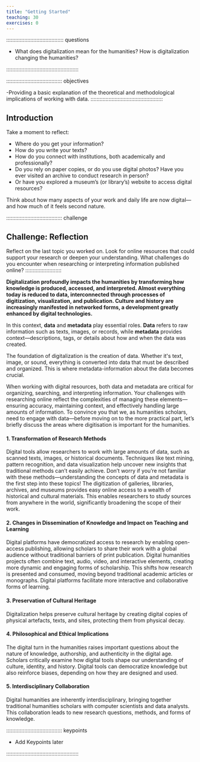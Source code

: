 ```yaml
---
title: "Getting Started"
teaching: 30
exercises: 0
---
```



:::::::::::::::::::::::::::::::::::::: questions 

- What does digitalization mean for the humanities? How is digitalization changing the humanities?

::::::::::::::::::::::::::::::::::::::::::::::::

::::::::::::::::::::::::::::::::::::: objectives

-Providing a basic explanation of the theoretical and methodological implications of working with data.
::::::::::::::::::::::::::::::::::::::::::::::::



## Introduction

Take a moment to reflect: 

- Where do you get your information? 
- How do you write your texts? 
- How do you connect with institutions, both academically and professionally? 
- Do you rely on paper copies, or do you use digital photos? Have you ever visited an archive to conduct research in person? 
- Or have you explored a museum’s (or library’s) website to access digital resources? 

Think about how many aspects of your work and daily life are now digital—and how much of it feels second nature.



::::::::::::::::::::::::::::::::::::: challenge 

## Challenge: Reflection

Reflect on the last topic you worked on. Look for online resources that could support your research or deepen your understanding. 
What challenges do you encounter when researching or interpreting information published online?
:::::::::::::::::::::::: 



**Digitalization profoundly impacts the humanities by transforming how knowledge is produced, accessed, and interpreted. Almost everything today is reduced to data, interconnected through processes of digitization, visualization, and publication. Culture and history are increasingly manifested in networked forms, a development greatly enhanced by digital technologies.**

In this context, **data** and **metadata** play essential roles. **Data** refers to raw information such as texts, images, or records, while **metadata** provides context—descriptions, tags, or details about how and when the data was created.


The foundation of digitalization is the creation of data. Whether it's text, image, or sound, everything is converted into data that must be described and organized. This is where metadata-information about the data becomes crucial.


When working with digital resources, both data and metadata are critical for organizing, searching, and interpreting information. Your challenges with researching online reflect the complexities of managing these elements—ensuring accuracy, maintaining context, and effectively handling large amounts of information.
To convince you that we, as humanities scholars, need to engage with data—before moving on to the more practical part, let’s briefly discuss the areas where digitisation is important for the humanities.


#### 1. Transformation of Research Methods
Digital tools allow researchers to work with large amounts of data, such as scanned texts, images, or historical documents. Techniques like text mining, pattern recognition, and data visualization help uncover new insights that traditional methods can’t easily achieve. Don’t worry if you’re not familiar with these methods—understanding the concepts of data and metadata is the first step into these topics!
The digitization of galleries, libraries, archives, and museums provides easy online access to a wealth of historical and cultural materials. This enables researchers to study sources from anywhere in the world, significantly broadening the scope of their work.

#### 2. Changes in Dissemination of Knowledge and Impact on Teaching and Learning
Digital platforms have democratized access to research by enabling open-access publishing, allowing scholars to share their work with a global audience without traditional barriers of print publication.
Digital humanities projects often combine text, audio, video, and interactive elements, creating more dynamic and engaging forms of scholarship. This shifts how research is presented and consumed, moving beyond traditional academic articles or monographs. Digital platforms facilitate more interactive and collaborative forms of learning.

#### 3. Preservation of Cultural Heritage
Digitalization helps preserve cultural heritage by creating digital copies of physical artefacts, texts, and sites, protecting them from physical decay.

#### 4. Philosophical and Ethical Implications
The digital turn in the humanities raises important questions about the nature of knowledge, authorship, and authenticity in the digital age. Scholars critically examine how digital tools shape our understanding of culture, identity, and history.
Digital tools can democratize knowledge but also reinforce biases, depending on how they are designed and used.

#### 5. Interdisciplinary Collaboration
Digital humanities are inherently interdisciplinary, bringing together traditional humanities scholars with computer scientists and data analysts. This collaboration leads to new research questions, methods, and forms of knowledge.


::::::::::::::::::::::::::::::::::::: keypoints 

- Add Keypoints later

::::::::::::::::::::::::::::::::::::::::::::::::


